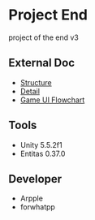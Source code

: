 # Project End
project of the end v3

## External Doc
- [Structure](https://docs.google.com/spreadsheets/d/1UVIqpboM3Yl8dmX7Pr8__5s-hIAGe_1Z_Sq24Cc-Cu0/edit?usp=sharing)
- [Detail](https://docs.google.com/spreadsheets/d/1AHakYhDfejhtHeOev0KtsEfQ4oUmPp-2-jYCwVWASD4/edit#gid=1135888500)
- [Game UI Flowchart](https://sketchboard.me/FAo2CqPZamXI#/)

## Tools
- Unity 5.5.2f1
- Entitas 0.37.0

## Developer
- Arpple
- forwhatpp

